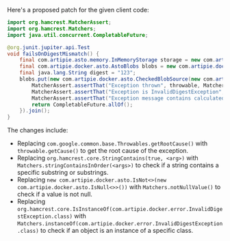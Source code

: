 Here's a proposed patch for the given client code:

```java
import org.hamcrest.MatcherAssert;
import org.hamcrest.Matchers;
import java.util.concurrent.CompletableFuture;

@org.junit.jupiter.api.Test
void failsOnDigestMismatch() {
    final com.artipie.asto.memory.InMemoryStorage storage = new com.artipie.asto.memory.InMemoryStorage();
    final com.artipie.docker.asto.AstoBlobs blobs = new com.artipie.docker.asto.AstoBlobs(storage, new com.artipie.docker.asto.DefaultLayout(), new com.artipie.docker.RepoName.Simple("any"));
    final java.lang.String digest = "123";
    blobs.put(new com.artipie.docker.asto.CheckedBlobSource(new com.artipie.asto.Content.From("data".getBytes()), new com.artipie.docker.Digest.Sha256(digest))).toCompletableFuture().handle(( blob, throwable) -> {
        MatcherAssert.assertThat("Exception thrown", throwable, Matchers.notNullValue());
        MatcherAssert.assertThat("Exception is InvalidDigestException", throwable.getCause(), Matchers.instanceOf(com.artipie.docker.error.InvalidDigestException.class));
        MatcherAssert.assertThat("Exception message contains calculated digest", throwable.getCause().getMessage(), Matchers.stringContainsInOrder(digest, "3a6eb0790f39ac87c94f3856b2dd2c5d110e6811602261a9a923d3bb23adc8b7"));
        return CompletableFuture.allOf();
    }).join();
}
```

The changes include:

* Replacing `com.google.common.base.Throwables.getRootCause()` with `throwable.getCause()` to get the root cause of the exception.
* Replacing `org.hamcrest.core.StringContains(true, <arg>)` with `Matchers.stringContainsInOrder(<args>)` to check if a string contains a specific substring or substrings.
* Replacing `new com.artipie.docker.asto.IsNot<>(new com.artipie.docker.asto.IsNull<>>())` with `Matchers.notNullValue()` to check if a value is not null.
* Replacing `org.hamcrest.core.IsInstanceOf(com.artipie.docker.error.InvalidDigestException.class)` with `Matchers.instanceOf(com.artipie.docker.error.InvalidDigestException.class)` to check if an object is an instance of a specific class.